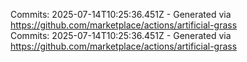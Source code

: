 Commits: 2025-07-14T10:25:36.451Z - Generated via https://github.com/marketplace/actions/artificial-grass
<br>
Commits: 2025-07-14T10:25:36.451Z - Generated via https://github.com/marketplace/actions/artificial-grass
<br>
